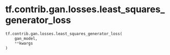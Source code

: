<div itemscope itemtype="http://developers.google.com/ReferenceObject">
<meta itemprop="name" content="tf.contrib.gan.losses.least_squares_generator_loss" />
<meta itemprop="path" content="Stable" />
</div>

# tf.contrib.gan.losses.least_squares_generator_loss

``` python
tf.contrib.gan.losses.least_squares_generator_loss(
    gan_model,
    **kwargs
)
```

